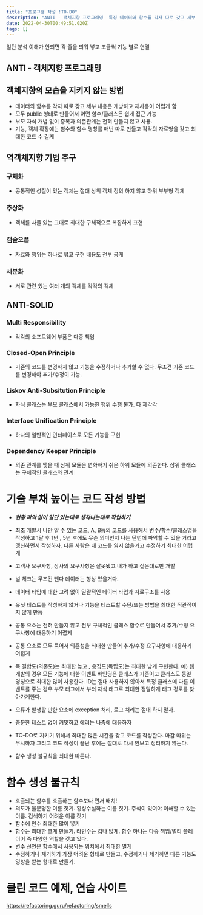 ```yaml
---
title: "프로그램 작성 !TO-DO"
description: "ANTI - 객체지향 프로그래밍  특징 데이터와 함수를 각자 따로 갖고 세부 내용은 개방하고 재사용이 어렵게 함 모든 정보 공개 불필요한 정보까지 전부 표현 부모 자식 개념 없이 중복을 있는 그대로 표현 기능, 객체 확장에는 모두 각각의 자료형에 의존해얗ㅁ  ANTI-"
date: 2022-04-30T00:49:51.020Z
tags: []
---
```


일단 분석 이해가 안되면 각 줄을 띄워 넣고 조금씩 기능 별로 연결


## ANTI - 객체지향 프로그래밍

## 객체지향의 모습을 지키지 않는 방법
- 데이터와 함수를 각자 따로 갖고 세부 내용은 개방하고 재사용이 어렵게 함
- 모두 public 형태로 만들어서 어떤 함수/클래스든 쉽게 접근 가능
- 부모 자식 개념 없이 중복과 의존관계는 전혀 만들지 않고 사용. 
- 기능, 객체 확장에는 함수와 함수 명칭를 매번 따로 만들고 각각의 자료형을 갖고 최대한 코드 수 길게 

## 역객체지향 기법 추구
### 구체화
- 공통적인 성질이 있는 객체는 절대 상위 객체 정의 하지 않고 하위 부부형 객체
### 추상화
- 객체를 사물 있는 그대로 최대한 구체적으로 복잡하게 표현
### 캡슐오픈
- 자료와 행위는 하나로 묶고 구현 내용도 전부 공개
### 세분화
- 서로 관련 있는 여러 개의 객체를 각각의 객체

## ANTI-SOLID
### Multi Responsibility
- 각각의 소프트웨어 부품은 다중 책임
### Closed-Open Principle
- 기존의 코드를 변경하지 않고 기능을 수정하거나 추가할 수 없다. 무조건 기존 코드를 변경해야 추가/수정이 가능.
### Liskov Anti-Subsitution Principle
- 자식 클래스는 부모 클래스에서 가능한 행위 수행 불가. 다 제각각
### Interface Unification Principle
- 하나의 일반적인 인터페이스로 모든 기능을 구현
### Dependency Keeper Principle
- 의존 관계를 맺을 때 상위 모듈은 변화하기 쉬운 하위 모듈에 의존한다. 상위 클래스는 구체적인 클래스와 관계

# 기술 부채 높이는 코드 작성 방법 
- ***현황 파악 없이 일단 있는대로 생각나는대로 작업하기.***
- 최초 개발시 나만 알 수 있는 코드, A, B등의 코드를 사용해서 변수/함수/클래스명을 작성하고 1달 후 1년 , 5년 후에도 무슨 의미인지 나는 단번에 파악할 수 있을 거라고 맹신하면서 작성하자. 다른 사람은 내 코드를 읽지 않을거고 수정하기 최대한 어렵게  
- 고객사 요구사항, 상사의 요구사항은 잘못됐고 내가 하고 싶은대로만 개발
- 널 체크는 무조건 뺀다 데이터는 항상 있을거다.
- 데이터 타입에 대한 고려 없이 일괄적인 데이터 타입과 자료구조를 사용
- 유닛 테스트를 작성하지 않거나 기능을 테스트할 수단/또는 방법을 최대한 직관적이지 않게 만듬
- 공통 요소는 전혀 만들지 않고 전부 구체적인 클래스 함수로 만들어서 추가/수정 요구사항에 대응하기 어렵게 
- 공통 요소로 모두 묶어서 의존성을 최대한 만들어 추가/수정 요구사항에 대응하기 어렵게 
- 즉 결합도(의존도)는 최대한 높고 , 응집도(독립도)는 최대한 낮게 구현한다.
예) 웹 개발의 경우 모든 기능에 대한 이벤트 바인딩은 클래스가 기준이고 클래스도 동일 명칭으로 최대한 많이 사용한다. ID는 절대 사용하지 않아서 특정 클래스에 다른 이벤트를 주는 경우 부모 태그에서 부터 자식 태그로 최대한 정밀하게 태그 경로를 찾아가게한다.

- 오류가 발생할 만한 요소에 exception 처리, 로그 처리는 절대 하지 말자.
- 충분한 테스트 없이 커밋하고 에러는 나중에 대응하자
- TO-DO로 지키기 위해서 최대한 많은 시간을 갖고 코드를 작성한다. 마감 따위는 무시하자 그리고 코드 작성이 끝난 후에는 절대로 다시 안보고 정리하지 않는다.
- 함수 생성 불규칙을 최대한 따른다.

# 함수 생성 불규칙
- 호출되는 함수를 호출하는 함수보다 먼저 배치!
- 의도가 불분명한 이름 짓기. 횡성수설하는 이름 짓기. 주석이 있어야 이해할 수 있는 이름. 검색하기 어려운 이름 짓기
- 함수에 인수 최대한 많이 넣기
- 함수는 최대한 크게 만들기. 라인수는 겁나 많게. 함수 하나는 다중 책임/멀티 플레이어 즉 다양한 역할을 갖고 있다.
- 변수 선언은 함수에서 사용되는 위치에서 최대한 멀게
- 수정하거나 제거하기 가장 어려운 형태로 만들고, 수정하거나 제거하면 다른 기능도 영향을 받는 형태로 만들기.

# 클린 코드 예제, 연습 사이트
https://refactoring.guru/refactoring/smells